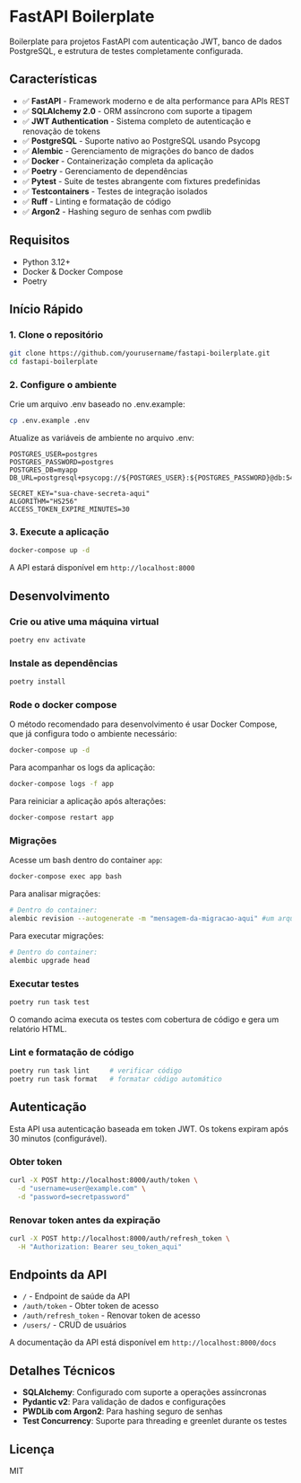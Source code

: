 # FastAPI Boilerplate

Boilerplate para projetos FastAPI com autenticação JWT, banco de dados PostgreSQL, e estrutura de testes completamente configurada.

## Características

- ✅ **FastAPI** - Framework moderno e de alta performance para APIs REST
- ✅ **SQLAlchemy 2.0** - ORM assíncrono com suporte a tipagem
- ✅ **JWT Authentication** - Sistema completo de autenticação e renovação de tokens
- ✅ **PostgreSQL** - Suporte nativo ao PostgreSQL usando Psycopg
- ✅ **Alembic** - Gerenciamento de migrações do banco de dados
- ✅ **Docker** - Containerização completa da aplicação
- ✅ **Poetry** - Gerenciamento de dependências
- ✅ **Pytest** - Suite de testes abrangente com fixtures predefinidas
- ✅ **Testcontainers** - Testes de integração isolados
- ✅ **Ruff** - Linting e formatação de código
- ✅ **Argon2** - Hashing seguro de senhas com pwdlib

## Requisitos

- Python 3.12+
- Docker & Docker Compose
- Poetry

## Início Rápido

### 1. Clone o repositório

```bash
git clone https://github.com/yourusername/fastapi-boilerplate.git
cd fastapi-boilerplate
```

### 2. Configure o ambiente

Crie um arquivo .env baseado no .env.example:

```bash
cp .env.example .env
```

Atualize as variáveis de ambiente no arquivo .env:

```
POSTGRES_USER=postgres
POSTGRES_PASSWORD=postgres
POSTGRES_DB=myapp
DB_URL=postgresql+psycopg://${POSTGRES_USER}:${POSTGRES_PASSWORD}@db:5432/${POSTGRES_DB}

SECRET_KEY="sua-chave-secreta-aqui"
ALGORITHM="HS256"
ACCESS_TOKEN_EXPIRE_MINUTES=30
```

### 3. Execute a aplicação

```bash
docker-compose up -d
```

A API estará disponível em `http://localhost:8000`

## Desenvolvimento

### Crie ou ative uma máquina virtual

```bash
poetry env activate
```

### Instale as dependências
```bash
poetry install
```

### Rode o docker compose
O método recomendado para desenvolvimento é usar Docker Compose, que já configura todo o ambiente necessário:

```bash
docker-compose up -d
```

Para acompanhar os logs da aplicação:

```bash
docker-compose logs -f app
```

Para reiniciar a aplicação após alterações:

```bash
docker-compose restart app
```

### Migrações

Acesse um bash dentro do container ``app``:
```bash
docker-compose exec app bash
```

Para analisar migrações:
```bash
# Dentro do container:
alembic revision --autogenerate -m "mensagem-da-migracao-aqui" #um arquivo será gerado na pasta alembic/versions
```

Para executar migrações:
```bash
# Dentro do container:
alembic upgrade head
```

### Executar testes

```bash
poetry run task test
```

O comando acima executa os testes com cobertura de código e gera um relatório HTML.

### Lint e formatação de código

```bash
poetry run task lint     # verificar código
poetry run task format   # formatar código automático
```

## Autenticação

Esta API usa autenticação baseada em token JWT. Os tokens expiram após 30 minutos (configurável).

### Obter token

```bash
curl -X POST http://localhost:8000/auth/token \
  -d "username=user@example.com" \
  -d "password=secretpassword"
```

### Renovar token antes da expiração

```bash
curl -X POST http://localhost:8000/auth/refresh_token \
  -H "Authorization: Bearer seu_token_aqui"
```

## Endpoints da API

- `/` - Endpoint de saúde da API
- `/auth/token` - Obter token de acesso
- `/auth/refresh_token` - Renovar token de acesso
- `/users/` - CRUD de usuários

A documentação da API está disponível em ``http://localhost:8000/docs``

## Detalhes Técnicos

- **SQLAlchemy**: Configurado com suporte a operações assíncronas
- **Pydantic v2**: Para validação de dados e configurações
- **PWDLib com Argon2**: Para hashing seguro de senhas
- **Test Concurrency**: Suporte para threading e greenlet durante os testes

## Licença

MIT
